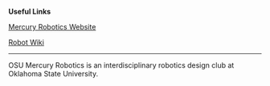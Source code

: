 **Useful Links**

[Mercury Robotics Website](https://mercuryrobots.com)

[Robot Wiki](https://github.com/osu-mercury-robotics/osu-mercury-robotics.github.io/wiki)

---

OSU Mercury Robotics is an interdisciplinary robotics design club at Oklahoma State University.
